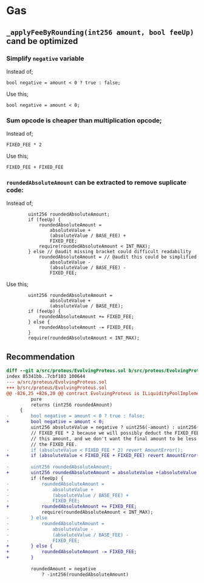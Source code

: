 # Gas

## `_applyFeeByRounding(int256 amount, bool feeUp)` cand be optimized

### Simplify `negative` variable

Instead of;
```solidity
bool negative = amount < 0 ? true : false;
```
Use this;
```solidity
bool negative = amount < 0;
```

### Sum opcode is cheaper than multiplication opcode;
Instead of;
```solidity
FIXED_FEE * 2
```
Use this;
```solidity
FIXED_FEE + FIXED_FEE
```

### `roundedAbsoluteAmount` can be extracted to remove suplicate code:

Instead of;
```solidity
        uint256 roundedAbsoluteAmount;
        if (feeUp) {
            roundedAbsoluteAmount =
                absoluteValue +
                (absoluteValue / BASE_FEE) +
                FIXED_FEE;
            require(roundedAbsoluteAmount < INT_MAX);
        } else // @audit missing bracket could difficult readability
            roundedAbsoluteAmount = // @audit this could be simplified
                absoluteValue -
                (absoluteValue / BASE_FEE) -
                FIXED_FEE;
```
Use this;
```solidity
        uint256 roundedAbsoluteAmount =
                absoluteValue +
                (absoluteValue / BASE_FEE);
        if (feeUp) {
            roundedAbsoluteAmount += FIXED_FEE;
        } else {
            roundedAbsoluteAmount -= FIXED_FEE;
        }
        require(roundedAbsoluteAmount < INT_MAX);
```

## Recommendation
```diff
diff --git a/src/proteus/EvolvingProteus.sol b/src/proteus/EvolvingProteus.sol
index 85341bb..7cbf103 100644
--- a/src/proteus/EvolvingProteus.sol
+++ b/src/proteus/EvolvingProteus.sol
@@ -826,25 +826,20 @@ contract EvolvingProteus is ILiquidityPoolImplementation {
         pure
         returns (int256 roundedAmount)
     {
-        bool negative = amount < 0 ? true : false;
+        bool negative = amount < 0;
         uint256 absoluteValue = negative ? uint256(-amount) : uint256(amount);
         // FIXED_FEE * 2 because we will possibly deduct the FIXED_FEE from
         // this amount, and we don't want the final amount to be less than
         // the FIXED_FEE.
-        if (absoluteValue < FIXED_FEE * 2) revert AmountError();
+        if (absoluteValue < FIXED_FEE + FIXED_FEE) revert AmountError();
 
-        uint256 roundedAbsoluteAmount;
+        uint256 roundedAbsoluteAmount = absoluteValue +(absoluteValue / BASE_FEE);
         if (feeUp) {
-            roundedAbsoluteAmount =
-                absoluteValue +
-                (absoluteValue / BASE_FEE) +
-                FIXED_FEE;
+            roundedAbsoluteAmount += FIXED_FEE;
             require(roundedAbsoluteAmount < INT_MAX);
-        } else
-            roundedAbsoluteAmount =
-                absoluteValue -
-                (absoluteValue / BASE_FEE) -
-                FIXED_FEE;
+        } else {
+            roundedAbsoluteAmount -= FIXED_FEE;
+        }
 
         roundedAmount = negative
             ? -int256(roundedAbsoluteAmount)
```
